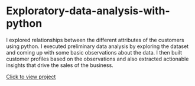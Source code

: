 # Exploratory-data-analysis-with-python
I explored relationships between the different attributes of the customers using python. I executed preliminary data analysis by exploring the dataset and coming up with some basic observations about the data. I then built customer profiles based on the observations and also extracted actionable insights that drive the sales of the business.

[Click to view project](https://github.com/chidiokeke2/Exploratory-data-analysis-with-python/blob/main/Cardio_Good_Fitness_Project.ipynb)
